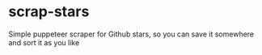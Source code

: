 # scrap-stars
Simple puppeteer scraper for Github stars, so you can save it somewhere and sort it as you like
